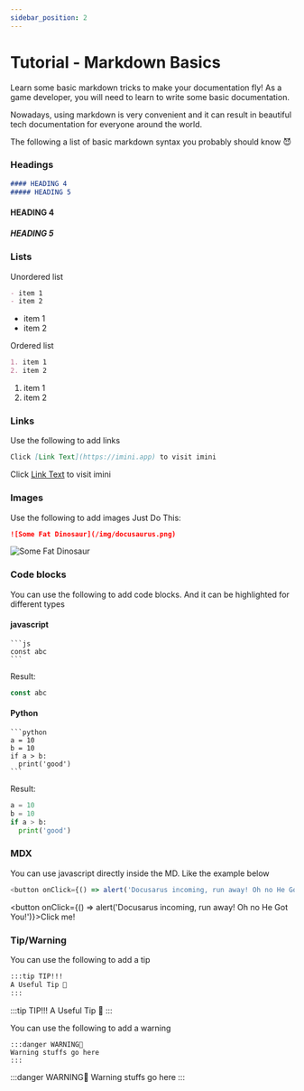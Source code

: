 ```yaml
---
sidebar_position: 2
---
```

# Tutorial - Markdown Basics
Learn some basic markdown tricks to make your documentation fly! As a game developer, you will need to learn
to write some basic documentation.

Nowadays, using markdown is very convenient and it can result in beautiful tech documentation for everyone
around the world.

The following a list of basic markdown syntax you probably should know 😈

### Headings
```md
#### HEADING 4
##### HEADING 5
```
#### HEADING 4
##### HEADING 5

### Lists
Unordered list
```md
- item 1
- item 2
```
- item 1
- item 2

Ordered list
```md
1. item 1
2. item 2
```
1. item 1
2. item 2

### Links
Use the following to add links
```md
Click [Link Text](https://imini.app) to visit imini
```
Click [Link Text](https://imini.app) to visit imini


### Images
Use the following to add images
Just Do This:
```md
![Some Fat Dinosaur](/img/docusaurus.png)
```
![Some Fat Dinosaur](/img/docusaurus.png)

### Code blocks
You can use the following to add code blocks. And it can be highlighted for different types

#### javascript

    ```js
    const abc
    ```

Result:
```js
const abc
```

#### Python

    ```python
    a = 10
    b = 10
    if a > b:
      print('good')
    ```

Result:
```python
a = 10
b = 10
if a > b:
  print('good')
```

### MDX
You can use javascript directly inside the MD. Like the example below
```js
<button onClick={() => alert('Docusarus incoming, run away! Oh no He Got You!')}>Click me!</button>
```
<button onClick={() => alert('Docusarus incoming, run away! Oh no He Got You!')}>Click me!</button>


### Tip/Warning
You can use the following to add a tip
```md
:::tip TIP!!!
A Useful Tip 🚗
:::
```

:::tip TIP!!!
A Useful Tip 🚗
:::

You can use the following to add a warning

    :::danger WARNING🦴
    Warning stuffs go here
    :::

:::danger WARNING🦴
Warning stuffs go here
:::